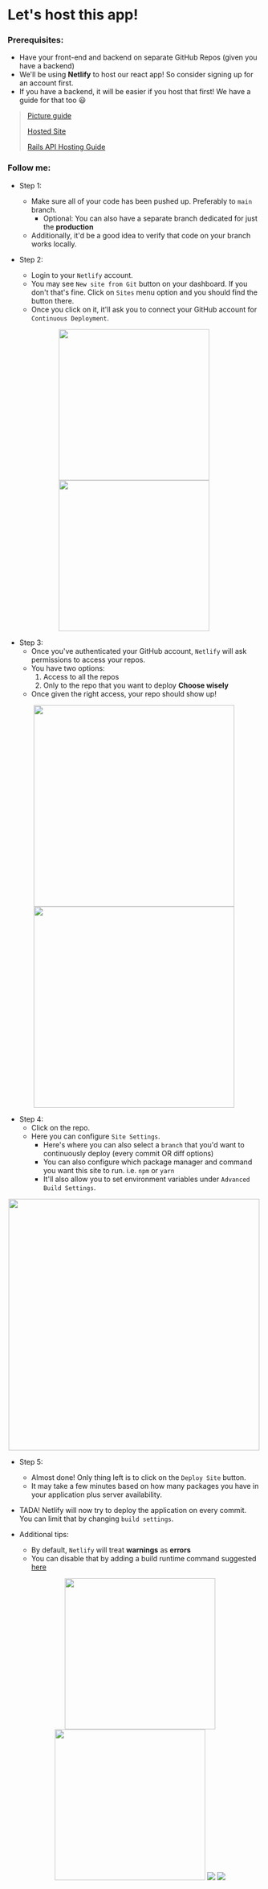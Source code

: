 # Let's host this app!

### Prerequisites:
- Have your front-end and backend on separate GitHub Repos (given you have a backend)
- We'll be using **Netlify** to host our react app! So consider signing up for an account first.
- If you have a backend, it will be easier if you host that first! We have a guide for that too 😃

> [Picture guide](https://imgur.com/a/Bs9wl8Z)
>
> [Hosted Site](https://infallible-leakey-b064a5.netlify.app)
>
> [Rails API Hosting Guide](https://github.com/ShivangDave/rails-backend-hosting)

### Follow me:

- Step 1:
  - Make sure all of your code has been pushed up. Preferably to `main` branch.
    - Optional: You can also have a separate branch dedicated for just the **production**
  - Additionally, it'd be a good idea to verify that code on your branch works locally.

- Step 2:
  - Login to your `Netlify` account.
  - You may see `New site from Git` button on your dashboard. If you don't that's fine. Click on `Sites` menu option and you should find the button there.
  - Once you click on it, it'll ask you to connect your GitHub account for `Continuous Deployment`.

<p align="center">
  <img src="https://i.imgur.com/FIHlHHL.png" height="300px" />
  <img src="https://i.imgur.com/9wGkuoX.png" height="300px" />
</p>

- Step 3:
  - Once you've authenticated your GitHub account, `Netlify` will ask permissions to access your repos.
  - You have two options:
    1. Access to all the repos
    2. Only to the repo that you want to deploy
    **Choose wisely**
  - Once given the right access, your repo should show up!

<p align="center">
  <img src="https://i.imgur.com/ixnhc8y.png" height="400px" />
  <img src="https://i.imgur.com/MOM1br9.png" height="400px" />
</p>

- Step 4:
  - Click on the repo.
  - Here you can configure `Site Settings`.
    - Here's where you can also select a `branch` that you'd want to continuously deploy (every commit OR diff options)
    - You can also configure which package manager and command you want this site to run. i.e. `npm` or `yarn`
    - It'll also allow you to set environment variables under `Advanced Build Settings`.

<p align="center">
  <img src="https://i.imgur.com/Mqtw2sZ.png" height="500px" />
</p>

- Step 5:
  - Almost done! Only thing left is to click on the `Deploy Site` button.
  - It may take a few minutes based on how many packages you have in your application plus server availability.

- TADA! Netlify will now try to deploy the application on every commit. You can limit that by changing `build settings`.

- Additional tips:
  - By default, `Netlify` will treat **warnings** as **errors**
  - You can disable that by adding a build runtime command suggested [here](https://docs.netlify.com/configure-builds/troubleshooting-tips/#build-fails-on-warning-message)


  <p align="center">
    <img src="https://i.imgur.com/zdGyy4n.png" height="300px" />
    <img src="https://i.imgur.com/1mebMe8.png" height="300px" />
    <img src="https://i.imgur.com/8pkG6k8.png" />
    <img src="https://i.imgur.com/vM9fwUi.png" />
  </p>

